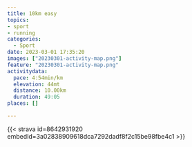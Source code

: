 ```yaml
---
title: 10km easy
topics:
- sport
- running
categories:
  - Sport
date: 2023-03-01 17:35:20
images: ["20230301-activity-map.png"]
feature: "20230301-activity-map.png"
activitydata:
  pace: 4:54min/km
  elevation: 44mt
  distance: 10.00km
  duration: 49:05
places: []

---
```


<!--more--> 

 [//]: # ({{< figure src="20230301-activity-map.png" title="map" >}})


{{< strava id=8642931920 embedId=3a02838909618dca7292dadf8f2c15be98fbe4c1 >}}
